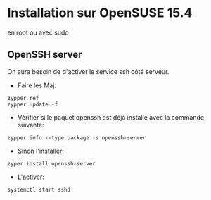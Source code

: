 # Installation sur OpenSUSE 15.4

en root ou avec sudo

## OpenSSH server

On aura besoin de d'activer le service ssh côté serveur.

* Faire les Màj:

```
zypper ref
zypper update -f
```

* Vérifier si le paquet openssh est déjà installé avec la commande suivante:

`zypper info --type package -s openssh-server`

* Sinon l'installer:

`zyper install openssh-server`

* L'activer: 

`systemctl start sshd`


